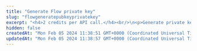 ```yaml
---
title: "Generate Flow private key"
slug: "flowgeneratepubkeyprivatekey"
excerpt: "<h4>2 credits per API call.</h4><br/>\n<p>Generate private key for address from mnemonic for given derivation path index. Private key is generated for the specific index - each mnemonic\ncan generate up to 2^32 private keys starting from index 0 until 2^31 - 1.</p>"
hidden: false
createdAt: "Mon Feb 05 2024 11:38:51 GMT+0000 (Coordinated Universal Time)"
updatedAt: "Mon Feb 05 2024 11:38:57 GMT+0000 (Coordinated Universal Time)"
---
```

